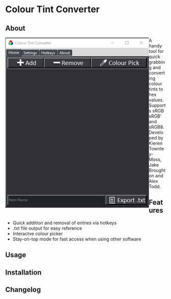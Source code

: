 # Colour Tint Converter


## About

<img align="left" src="read_me_images/UI_PIC.PNG">

A handy tool for quick grabbing and converting colour tints to hex values. Supports sRGB
sRGB' and sRGB8. Developed by Kieren Townley-Moss, Jake Broughton and Alex Todd.

## Features

- Quick addition and removal of entries via hotkeys
- .txt file output for easy reference
- Interactve colour picker 
- Stay-on-top mode for fast access when using other software

## Usage

## Installation

## Changelog
